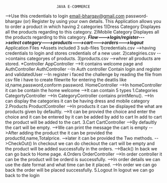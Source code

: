                            JAVA E-COMMERCE
-->Use this credentials to login
email-bhargav@gmail.com
password-bhargav
    (or)
Register by using your own details.
This Application allows you to order a product in which having 2 categories
1)Dress Category
        Displayes all the products regarding to this category.
2)Mobile Category
         Displayes all the products regarding to this category.
*******Flow--->login/register--->select category--->products--->cart--->orders--->logout*******
Application Files
*Assets
included 3 sub-files
               1)credentials.csv
                           -->having credentials to login and stores credentials of a new user.
               2)categiries.csv
                           -->contains categoryes of products.
               3)products.csv
                          -->whrer all products are stored.
*Controller 
      AppController
      -->It contains welcome page and AuthController
      AuthController
      --In Auth controller Contain login and register and validatedUser
      --In register i faced the challenge by reading the file from csv file i have to create filewrite for entering the deatlis like id,name,password,conform password.
      HomeController
      -->In homeController it can  be contain the home welcome 
       -->It can contain 5 types
      1.Categories
              CategortyController
       -->In CategoryController contains printMenu().
       -->In can display the categories it can be having dress and mobile category
      2.Products
              ProductController
         -->In  products it can be displayed the what are products given by defaultly.
         -->It can be provied the choice and enter the choice and it can be entered by it can be added by add to cart
        In add to cart the product will be added to the cart.
      3.Cart
              CartController
         -->By defaultly the cart will be empty.
         -->We can print the message the cart is empty
         -->After adding the product the it can be provided the productId,name,Totalprice.
         -->later it can be provided the Two methods.
             -->CheckOut()
               In checkout we can do checkout the cart will be empty and the product will be added successfully in the orders.
           -->Back()
               In back we can go back to Home page.
    4.Orders
           OrderController
       -->In order controller it can be the product will be orderd is successfully.
       -->In order details we can use the date format and what time can be it placed.
       -->In order we can go back the order will be placed successfully.
    5.Logout
       In logout we can go back to the login


